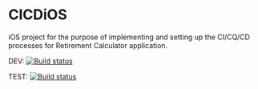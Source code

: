 # CICDiOS
iOS project for the purpose of implementing and setting up the CI/CQ/CD processes for Retirement Calculator application.

DEV: [![Build status](https://build.appcenter.ms/v0.1/apps/d0dc92ed-9b0e-4742-b44e-ba52276b021b/branches/dev/badge)](https://appcenter.ms)

TEST: [![Build status](https://build.appcenter.ms/v0.1/apps/d0dc92ed-9b0e-4742-b44e-ba52276b021b/branches/test/badge)](https://appcenter.ms)
